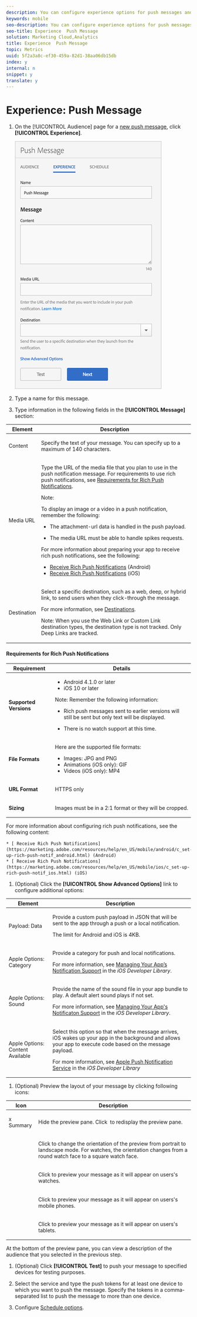 ```yaml
---
description: You can configure experience options for push messages and rich push messages, including name, message text, and destination options. You can also configure advanced options, including payload options and custom options for iOS devices.
keywords: mobile
seo-description: You can configure experience options for push messages and rich push messages, including name, message text, and destination options. You can also configure advanced options, including payload options and custom options for iOS devices.
seo-title: Experience  Push Message
solution: Marketing Cloud,Analytics
title: Experience  Push Message
topic: Metrics
uuid: 5f2a3a8c-ef30-459a-82d1-38aa06db15db
index: y
internal: n
snippet: y
translate: y
---
```


# Experience: Push Message


1. On the [!UICONTROL  Audience] page for a [ new push message](../../in_app_messaging/t_create_push_message/t_create_push_message.md#task_70E6D9C01F5A4082B9880C049804A2A0), click **[!UICONTROL  Experience]**. 

   ![](assets/experience-push-message.png) 

1. Type a name for this message. 

1. Type information in the following fields in the **[!UICONTROL  Message]** section: 

<table id="table_86AC9803DD0C47168CD179F774B5D573"> 
 <thead> 
  <tr> 
   <th colname="col1" class="entry"> Element </th> 
   <th colname="col2" class="entry"> Description </th> 
  </tr>
 </thead>
 <tbody> 
  <tr> 
   <td colname="col1"> <p><span class="uicontrol"> Content </span> </p> </td> 
   <td colname="col2"> <p>Specify the text of your message. You can specify up to a maximum of 140 characters. </p> </td> 
  </tr> 
  <tr> 
   <td colname="col1"> <p><span class="uicontrol"> Media URL</span> </p> </td> 
   <td colname="col2"> <p>Type the URL of the media file that you plan to use in the push notification message. For requirements to use rich push notifications, see <a href="../../in_app_messaging/t_create_push_message/c_experience__push_message.md#table_C244F841CD724DEDA6EFEADE9F9A7F91" format="dita" scope="local"> Requirements for Rich Push Notifications</a>. </p> <p> <p type="important">Note:  <p>To display an image or a video in a push notification, remember the following: </p> <p> 
       <ul id="ul_228BCE89F55F43DA8B530D064D0DBBAD"> 
        <li id="li_44B8CB9A24F24E8E902BC145D2F34483"> <p>The <span class="codeph"> attachment-url</span> data is handled in the push payload. </p> </li> 
        <li id="li_E5F9447798D24FC0958C15B03047E4EA"> <p>The media URL must be able to handle spikes requests. </p> </li> 
       </ul> </p> </p> </p> <p>For more information about preparing your app to receive rich push notifications, see the following: </p> <p> 
     <ul id="ul_A249082A19964D5D8CAD487CE9831F2F"> 
      <li id="li_C964D894E26A43948AA045FC1F0FB16F"><a href="https://marketing.adobe.com/resources/help/en_US/mobile/android/c_set-up-rich-push-notif_android.html" format="https" scope="external"> Receive Rich Push Notifications</a> (Android) </li> 
      <li id="li_39BC9A93D1C04B62B89C5DF2405493EE"><a href="https://marketing.adobe.com/resources/help/en_US/mobile/ios/c_set-up-rich-push-notif_ios.html" format="https" scope="external"> Receive Rich Push Notifications</a> (iOS) </li> 
     </ul> </p> </td> 
  </tr> 
  <tr> 
   <td colname="col1"> <p><span class="uicontrol"> Destination</span> </p> </td> 
   <td colname="col2"> <p>Select a specific destination, such as a web, deep, or hybrid link, to send users when they click-through the message. </p> <p>For more information, see <a href="../../acquisition_main/c_create_destinations.md#concept_73717AC2655E4D1FACFE885FD68D8F17" format="dita" scope="local"> Destinations</a>. </p> <p> <p type="tip">Note: When you use the <span class="uicontrol"> Web Link</span> or <span class="uicontrol"> Custom Link</span> destination types, the destination type is not tracked. Only <span class="uicontrol"> Deep Links</span> are tracked. </p> </p> </td> 
  </tr> 
 </tbody> 
</table>



   #### Requirements for Rich Push Notifications
<table id="table_C244F841CD724DEDA6EFEADE9F9A7F91">  
 <thead> 
  <tr> 
   <th colname="col1" class="entry"> Requirement </th> 
   <th colname="col2" class="entry"> Details </th> 
  </tr>
 </thead>
 <tbody> 
  <tr> 
   <td colname="col1"> <p><b>Supported Versions</b> </p> </td> 
   <td colname="col2"> <p> 
     <ul id="ul_1763E91A093B43A7B76FD1D392F2CE4B"> 
      <li id="li_7F35E5E6975F40A1AF167F113D19283B">Android 4.1.0 or later </li> 
      <li id="li_134F2EBB53AF40C8B5D035356A046E08">iOS 10 or later </li> 
     </ul> </p> <p> <p type="important">Note: Remember the following information: 
      <ul id="ul_A890BB2DE9964CE19153177455DC013F"> 
       <li id="li_05E188E6A4A54A26A11172F6CFDF7E2E"> <p>Rich push messages sent to earlier versions will still be sent but only text will be displayed. </p> </li> 
       <li id="li_342F608924AD4319A341D7F1AC76FC77"> <p>There is no watch support at this time. </p> </li> 
      </ul> </p> </p> </td> 
  </tr> 
  <tr> 
   <td colname="col1"> <p><b>File Formats</b> </p> </td> 
   <td colname="col2"> <p>Here are the supported file formats: </p> <p> 
     <ul id="ul_AC39ABF5B2554DCB8BF8561064BB5A40"> 
      <li id="li_531C9EBC44B14211B17733242DA725AB">Images: JPG and PNG </li> 
      <li id="li_673538A5B65143EC899BC1747F7B27C1">Animations (iOS only): GIF </li> 
      <li id="li_C9057A18A243407FB0BE24A9FA24B781">Videos (iOS only): MP4 </li> 
     </ul> </p> </td> 
  </tr> 
  <tr> 
   <td colname="col1"> <p><b>URL Format</b> </p> </td> 
   <td colname="col2"> <p>HTTPS only </p> </td> 
  </tr> 
  <tr> 
   <td colname="col1"> <p><b>Sizing</b> </p> </td> 
   <td colname="col2"> <p>Images must be in a 2:1 format or they will be cropped. </p> </td> 
  </tr> 
 </tbody> 
</table>

   For more information about configuring rich push notifications, see the following content: 


    * [ Receive Rich Push Notifications](https://marketing.adobe.com/resources/help/en_US/mobile/android/c_set-up-rich-push-notif_android.html) (Android)
    * [ Receive Rich Push Notifications](https://marketing.adobe.com/resources/help/en_US/mobile/ios/c_set-up-rich-push-notif_ios.html) (iOS)


1. (Optional) Click the **[!UICONTROL  Show Advanced Options]** link to configure additional options: 

<table id="table_8634A4D115D446D9BC738DA525740952"> 
 <thead> 
  <tr> 
   <th colname="col1" class="entry"> Element </th> 
   <th colname="col2" class="entry"> Description </th> 
  </tr>
 </thead>
 <tbody> 
  <tr> 
   <td colname="col1"> <p><span class="uicontrol"> Payload: Data</span> </p> </td> 
   <td colname="col2"> <p>Provide a custom push payload in JSON that will be sent to the app through a push or a local notification. </p> <p>The limit for Android and iOS is 4KB. </p> </td> 
  </tr> 
  <tr> 
   <td colname="col1"> <p><span class="uicontrol"> Apple Options: Category </span> </p> </td> 
   <td colname="col2"> <p>Provide a category for push and local notifications. </p> <p>For more information, see <a href="https://developer.apple.com/library/content/documentation/NetworkingInternet/Conceptual/RemoteNotificationsPG/SupportingNotificationsinYourApp.html#//apple_ref/doc/uid/TP40008194-CH4-SW9" format="https" scope="external"> Managing Your App’s Notification Support</a> in the <i>iOS Developer Library</i>. </p> </td> 
  </tr> 
  <tr> 
   <td colname="col1"> <p><span class="uicontrol"> Apple Options: Sound</span> </p> </td> 
   <td colname="col2"> <p>Provide the name of the sound file in your app bundle to play. A default alert sound plays if not set. </p> <p>For more information, see <a href="https://developer.apple.com/library/content/documentation/NetworkingInternet/Conceptual/RemoteNotificationsPG/SupportingNotificationsinYourApp.html#//apple_ref/doc/uid/TP40008194-CH4-SW10" format="https" scope="external"> Managing Your App's Notificaton Support</a> in the <i>iOS Developer Library</i>. </p> <p> </p> </td> 
  </tr> 
  <tr> 
   <td colname="col1"> <p><span class="uicontrol"> Apple Options: Content Available </span> </p> </td> 
   <td colname="col2"> <p>Select this option so that when the message arrives, iOS wakes up your app in the background and allows your app to execute code based on the message payload. </p> <p>For more information, see <a href="https://developer.apple.com/library/content/documentation/NetworkingInternet/Conceptual/RemoteNotificationsPG/APNSOverview.html#//apple_ref/doc/uid/TP40008194-CH8-SW1" format="https" scope="external"> Apple Push Notification Service</a> in the <i>iOS Developer Library</i> </p> </td> 
  </tr> 
 </tbody> 
</table>


1. (Optional) Preview the layout of your message by clicking following icons: 



<table id="table_1F3A432BA41C4648818387A6A42A270C"> 
 <thead> 
  <tr> 
   <th colname="col1" class="entry"> Icon </th> 
   <th colname="col2" class="entry"> Description </th> 
  </tr>
 </thead>
 <tbody> 
  <tr> 
   <td colname="col1"> <p>x Summary </p> </td> 
   <td colname="col2"> <p>Hide the preview pane. Click <img href="assets/icon_preview.png" id="image_B1F0C3DAA1174AEF9E02D5F9C2821E2C" /> to redisplay the preview pane. </p> </td> 
  </tr> 
  <tr> 
   <td colname="col1"> <p style="text-align: center;"><img href="assets/icon_orientation.png" id="image_BB8B902423FD4D4D98FCF20B703766D8" /> </p> </td> 
   <td colname="col2"> <p>Click to change the orientation of the preview from portrait to landscape mode. For watches, the orientation changes from a round watch face to a square watch face. </p> </td> 
  </tr> 
  <tr> 
   <td colname="col1"> <p style="text-align: center;"><img href="assets/icon_watch.png" id="image_232BFE8DC97A4FE4ADF9E8C5D52618FF" /> </p> </td> 
   <td colname="col2"> <p>Click to preview your message as it will appear on users's watches. </p> </td> 
  </tr> 
  <tr> 
   <td colname="col1"> <p style="text-align: center;"><img href="assets/icon_phone.png" id="image_FA00AC03DDC14C9FB615EC48CF4AE13B" /> </p> </td> 
   <td colname="col2"> <p>Click to preview your message as it will appear on users's mobile phones. </p> </td> 
  </tr> 
  <tr> 
   <td colname="col1"> <p style="text-align: center;"><img href="assets/icon_tablet.png" id="image_9894F392F00649A889D445C52DE3E384" /> </p> </td> 
   <td colname="col2"> <p>Click to preview your message as it will appear on users's tablets. </p> </td> 
  </tr> 
 </tbody> 
</table>

   At the bottom of the preview pane, you can view a description of the audience that you selected in the previous step. 

1. (Optional) Click **[!UICONTROL  Test]** to push your message to specified devices for testing purposes. 

1. Select the service and type the push tokens for at least one device to which you want to push the message. Specify the tokens in a comma-separated list to push the message to more than one device. 

1. Configure [ Schedule options](../../in_app_messaging/t_create_push_message/c_schedule-push-message.md#concept_F7B31A14470E4EF69ECAC264F52084A3). 

